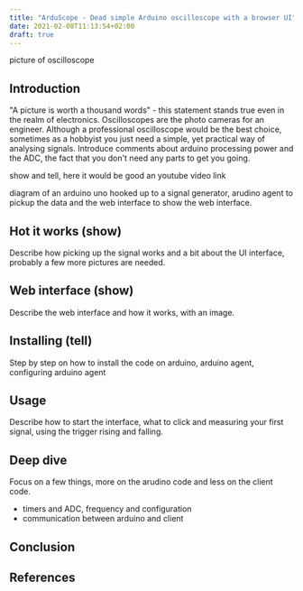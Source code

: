 ```yaml
---
title: "ArduScope - Dead simple Arduino oscilloscope with a browser UI"
date: 2021-02-08T11:13:54+02:00
draft: true
---
```


picture of oscilloscope

## Introduction

"A picture is worth a thousand words" - this statement stands true even in the realm of electronics. Oscilloscopes are the photo cameras for an engineer. 
Although a professional oscilloscope would be the best choice, sometimes as a hobbyist you just need a simple, yet practical way of analysing signals.
Introduce comments about arduino processing power and the ADC, the fact that you don't need any parts to get you going.

show and tell, here it would be good an youtube video link

diagram of an arduino uno hooked up to a signal generator, arudino agent to pickup the data and the web interface to show the web interface.

## Hot it works (show)

Describe how picking up the signal works and a bit about the UI interface, probably a few more pictures are needed.

## Web interface (show)

Describe the web interface and how it works, with an image.

## Installing (tell)

Step by step on how to install the code on arduino, arduino agent, configuring arduino agent

## Usage

Describe how to start the interface, what to click and measuring your first signal, using the trigger rising and falling.

## Deep dive

Focus on a few things, more on the arudino code and less on the client code.
- timers and ADC, frequency and configuration
- communication between arduino and client

## Conclusion

## References






